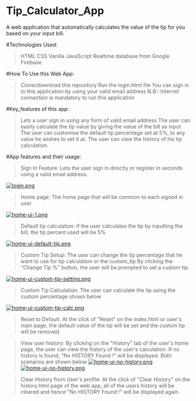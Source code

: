 # Tip_Calculator_App
A web application that automatically calculates the value of the tip for you based on your input bill.

#Technologies Used:
> HTML
> CSS
> Vanilla JavaScript
> Realtime database from Google Firebase

#How To Use this Web App:
> Clone/download this repository
> Run the login.html file
> You can sign in to this application by using your valid email address
N.B:: Internet connection is mandatory to run this application

#Key_features of this app:
> Lets a user sign in using any form of valid email address
> The user can easily calculate the tip value by giving the value of the bill as input
> The user can customise the default tip percentage set at 5%, to any value he wishes to set it at.
> The user can view the history of his tip calculation.

#App features and their usage:

> Sign In Feature: Lets the user sign in directly or register in seconds using a valid email address.

[![login.png](https://i.postimg.cc/dkNQdGV1/login.png)](https://postimg.cc/dkNQdGV1)

> Home page: The home page that will be common to each signed in user

[![home-ui-1.png](https://i.postimg.cc/Vdx6D9B0/home-ui-1.png)](https://postimg.cc/Vdx6D9B0)

> Default tip calculation: if the user calculates the tip by inputting the bill, the tip percent used will be 5%

[![home-ui-default-tip.png](https://i.postimg.cc/H8JYtjrt/home-ui-default-tip.png)](https://postimg.cc/H8JYtjrt)

> Custom Tip Setup: The user can change the tip percentage that he want to use for tip calculation or the custom_tip
By clicking the "Change Tip %" button, the user will be prompted to set a custom tip.

[![home-ui-custom-tip-setting.png](https://i.postimg.cc/z33GN2xR/home-ui-custom-tip-setting.png)](https://postimg.cc/z33GN2xR)

> Custom Tip Calculation: The user can calculate the tip using the custom percentage shown below

[![home-ui-custom-tip-calc.png](https://i.postimg.cc/Kk8vR0Fw/home-ui-custom-tip-calc.png)](https://postimg.cc/Kk8vR0Fw)

>Reset to Default: At the click of "Reset" on the index.html or user's main page, the default value of the tip will be set and the custom tip will be removed.

> View user history: By clicking on the "History" tab of the user's home page, the user can view the history of the user's
calculation. If no history is found, "No HISTORY Found !" will be displayed. Both scenarios are shown below
[![home-ui-no-history.png](https://i.postimg.cc/21n5Jq2c/home-ui-no-history.png)](https://postimg.cc/21n5Jq2c)
[![home-ui-no-history.png](https://i.postimg.cc/HJHLCpNp/home-ui-no-history.png)](https://postimg.cc/HJHLCpNp)

> Clear History from User's profile: At the click of "Clear History" on the history.html page of the web app, all of the users history will be cleared and hence "No HISTORY Found !" will be displayed again. 









